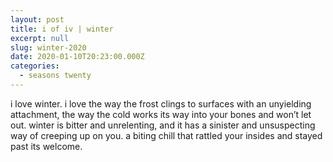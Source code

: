 ```yaml
---
layout: post
title: i of iv | winter
excerpt: null
slug: winter-2020
date: 2020-01-10T20:23:00.000Z
categories:
  - seasons twenty
---
```

i love winter. i love the way the frost clings to surfaces with an unyielding attachment, the way the cold works its way into your bones and won’t let out. winter is bitter and unrelenting, and it has a sinister and unsuspecting way of creeping up on you. a biting chill that rattled your insides and stayed past its welcome.